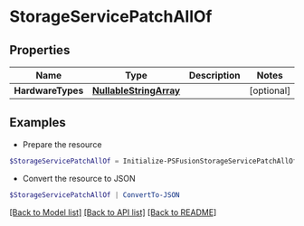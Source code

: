 # StorageServicePatchAllOf
## Properties

Name | Type | Description | Notes
------------ | ------------- | ------------- | -------------
**HardwareTypes** | [**NullableStringArray**](NullableStringArray.md) |  | [optional] 

## Examples

- Prepare the resource
```powershell
$StorageServicePatchAllOf = Initialize-PSFusionStorageServicePatchAllOf  -HardwareTypes null
```

- Convert the resource to JSON
```powershell
$StorageServicePatchAllOf | ConvertTo-JSON
```

[[Back to Model list]](../README.md#documentation-for-models) [[Back to API list]](../README.md#documentation-for-api-endpoints) [[Back to README]](../README.md)

